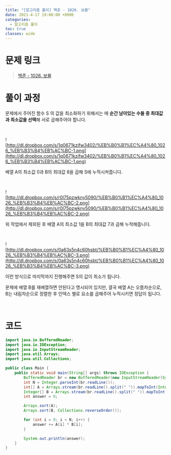 ```yaml
---
title: "[알고리즘 풀이] 백준 - 1026. 보물"
date: 2021-4-17 19:00:00 +0900
categories:
  - 알고리즘 풀이
toc: true
classes: wide
---
```


# 문제 링크

> [백준 - 1026. 보물](https://www.acmicpc.net/problem/1026)

# 풀이 과정

문제에서 주어진 함수 S 의 값을 최소화하기 위해서는 매 **순간 남아있는 수들 중 최대값과 최소값을 선택**해 서로 곱해주어야 합니다.

<br>

![http://dl.dropbox.com/s/1q0671kzifw3402/%EB%B0%B1%EC%A4%80_1026_%EB%B3%B4%EB%AC%BC-1.png](http://dl.dropbox.com/s/1q0671kzifw3402/%EB%B0%B1%EC%A4%80_1026_%EB%B3%B4%EB%AC%BC-1.png)

배열 A의 최소값 0과 B의 최대값 8을 곱해 S에 누적시켜줍니다.

<br>

![http://dl.dropbox.com/s/r0l75pzwkny5090/%EB%B0%B1%EC%A4%80_1026_%EB%B3%B4%EB%AC%BC-2.png](http://dl.dropbox.com/s/r0l75pzwkny5090/%EB%B0%B1%EC%A4%80_1026_%EB%B3%B4%EB%AC%BC-2.png)

위 작업에서 제외된 후 배열 A의 최소값 1을 B의 최대값 7과 곱해 누적해줍니다.

<br>

![http://dl.dropbox.com/s/0a63s5n4c60hsbt/%EB%B0%B1%EC%A4%80_1026_%EB%B3%B4%EB%AC%BC-3.png](http://dl.dropbox.com/s/0a63s5n4c60hsbt/%EB%B0%B1%EC%A4%80_1026_%EB%B3%B4%EB%AC%BC-3.png)

이런 방식으로 마지막까지 진행해주면 S의 값이 최소가 됩니다.

문제에 배열 B를 재배열하면 안된다고 명시되어 있지만, 결국 배열 A는 오름차순으로, B는 내림차순으로 정렬한 후 인덱스 별로 요소를 곱해주어 누적시키면 정답이 됩니다.

<br>

# 코드

```java
import java.io.BufferedReader;
import java.io.IOException;
import java.io.InputStreamReader;
import java.util.Arrays;
import java.util.Collections;

public class Main {
    public static void main(String[] args) throws IOException {
        BufferedReader br = new BufferedReader(new InputStreamReader(System.in));
        int N = Integer.parseInt(br.readLine());
        int[] A = Arrays.stream(br.readLine().split(" ")).mapToInt(Integer::parseInt).toArray();
        Integer[] B = Arrays.stream(br.readLine().split(" ")).mapToInt(Integer::parseInt).boxed().toArray(Integer[]::new);
        int answer = 0;

        Arrays.sort(A);
        Arrays.sort(B, Collections.reverseOrder());

        for (int i = 0; i < N; i++) {
            answer += A[i] * B[i];
        }

        System.out.println(answer);
    }
}
```